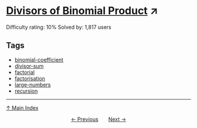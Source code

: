 # [Divisors of Binomial Product](https://projecteuler.net/problem=650) ↗️

Difficulty rating: 10%
Solved by: 1,817 users
## Tags

- [binomial-coefficient](../tags/binomial-coefficient.md)
- [divisor-sum](../tags/divisor-sum.md)
- [factorial](../tags/factorial.md)
- [factorisation](../tags/factorisation.md)
- [large-numbers](../tags/large-numbers.md)
- [recursion](../tags/recursion.md)



---

[↑ Main Index](../README.md)


<div align=center><a href='649.md'>← Previous</a> &nbsp;&nbsp; &nbsp;&nbsp;  <a href='651.md'>Next →</a></div>
